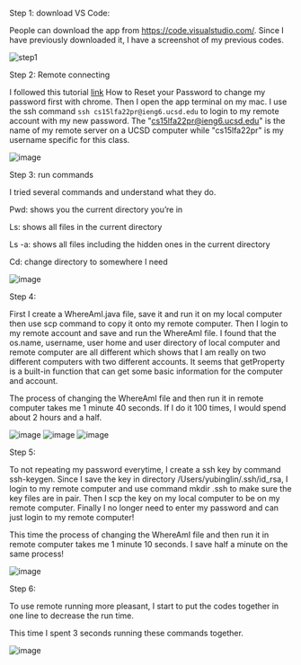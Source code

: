 Step 1: download VS Code:

People can download the app from https://code.visualstudio.com/. Since I have previously downloaded it, I have a screenshot of my previous codes.

![step1](https://user-images.githubusercontent.com/114268165/193391609-1548eed3-77bd-44e4-a191-c2c96d7d4ed2.jpg)


Step 2: Remote connecting

I followed this tutorial [link](https://docs.google.com/document/d/1hs7CyQeh-MdUfM9uv99i8tqfneos6Y8bDU0uhn1wqho/edit) How to Reset your Password to change my password first with chrome. Then I open the app terminal on my mac. I use the ssh command `ssh cs15lfa22pr@ieng6.ucsd.edu` to login to my remote account with my new password. The "cs15lfa22pr@ieng6.ucsd.edu" is the name of my remote server on a UCSD computer while "cs15lfa22pr" is my username specific for this class.

![image](https://user-images.githubusercontent.com/114268165/193387757-0edf2fad-0554-44aa-ac12-06729532f11f.jpg)


Step 3: run commands

I tried several commands and understand what they do.

Pwd: shows you the current directory you’re in

Ls: shows all files in the current directory

Ls -a: shows all files including the hidden ones in the current directory

Cd: change directory to somewhere I need

![image](https://user-images.githubusercontent.com/114268165/193388235-7a959267-159e-4973-bc12-24b5fde976b9.jpg)
 
 
Step 4: 

First I create a WhereAmI.java file, save it and run it on my local computer then use scp command to copy it onto my remote computer. Then I login to my remote account and save and run the WhereAmI file. I found that the os.name, username, user home and user directory of local computer and remote computer are all different which shows that I am really on two different computers with two different accounts. It seems that getProperty is a built-in function that can get some basic information for the computer and account.

The process of changing the WhereAmI file and then run it in remote computer takes me 1 minute 40 seconds. If I do it 100 times, I would spend about 2 hours and a half.

![image](https://user-images.githubusercontent.com/114268165/193388640-81748461-a1ad-4a74-bad3-7cc54b47eaa0.jpg)
![image](https://user-images.githubusercontent.com/114268165/193388860-3d70d416-2816-435c-b42c-0fda7b33d4f0.jpg)
![image](https://user-images.githubusercontent.com/114268165/193389314-26b96349-e952-48b9-ae4d-0a6fffc0e066.jpg)


Step 5:

To not repeating my password everytime, I create a ssh key by command ssh-keygen. Since I save the key in directory /Users/yubinglin/.ssh/id_rsa, I login to my remote computer and use command mkdir .ssh to make sure the key files are in pair. Then I scp the key on my local computer to be on my remote computer. Finally I no longer need to enter my password and can just login to my remote computer!

This time the process of changing the WhereAmI file and then run it in remote computer takes me 1 minute 10 seconds. I save half a minute on the same process!

![image](https://user-images.githubusercontent.com/114268165/193389669-f930e00a-fb56-426b-8878-5d417ba9730b.jpg)

Step 6:

To use remote running more pleasant, I start to put the codes together in one line to decrease the run time.

This time I spent 3 seconds running these commands together.

![image](https://user-images.githubusercontent.com/114268165/193389973-66ee814e-3751-4b11-aebf-bde25f2ba2ed.jpg)


